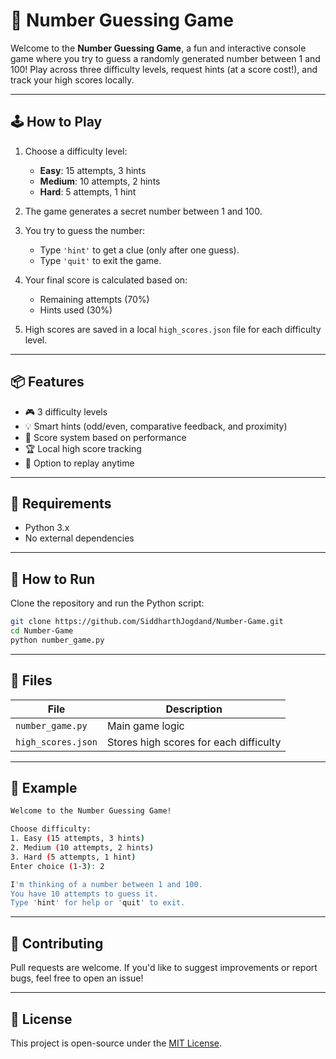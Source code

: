 # 🎯 Number Guessing Game

Welcome to the **Number Guessing Game**, a fun and interactive console game where you try to guess a randomly generated number between 1 and 100! Play across three difficulty levels, request hints (at a score cost!), and track your high scores locally.

---

## 🕹️ How to Play

1. Choose a difficulty level:
   - **Easy**: 15 attempts, 3 hints  
   - **Medium**: 10 attempts, 2 hints  
   - **Hard**: 5 attempts, 1 hint

2. The game generates a secret number between 1 and 100.

3. You try to guess the number:
   - Type `'hint'` to get a clue (only after one guess).
   - Type `'quit'` to exit the game.

4. Your final score is calculated based on:
   - Remaining attempts (70%)
   - Hints used (30%)

5. High scores are saved in a local `high_scores.json` file for each difficulty level.

---

## 📦 Features

- 🎮 3 difficulty levels  
- 💡 Smart hints (odd/even, comparative feedback, and proximity)  
- 🧠 Score system based on performance  
- 🏆 Local high score tracking  
- 🔁 Option to replay anytime  

---

## 🧰 Requirements

- Python 3.x  
- No external dependencies

---

## 🚀 How to Run

Clone the repository and run the Python script:

```bash
git clone https://github.com/SiddharthJogdand/Number-Game.git
cd Number-Game
python number_game.py
```

---

## 📁 Files

| File              | Description                               |
|-------------------|-------------------------------------------|
| `number_game.py`  | Main game logic                           |
| `high_scores.json`| Stores high scores for each difficulty    |

---

## 📌 Example

```bash
Welcome to the Number Guessing Game!

Choose difficulty:
1. Easy (15 attempts, 3 hints)
2. Medium (10 attempts, 2 hints)
3. Hard (5 attempts, 1 hint)
Enter choice (1-3): 2

I'm thinking of a number between 1 and 100.
You have 10 attempts to guess it.
Type 'hint' for help or 'quit' to exit.
```

---

## 🤝 Contributing

Pull requests are welcome. If you'd like to suggest improvements or report bugs, feel free to open an issue!

---

## 📄 License

This project is open-source under the [MIT License](LICENSE).
